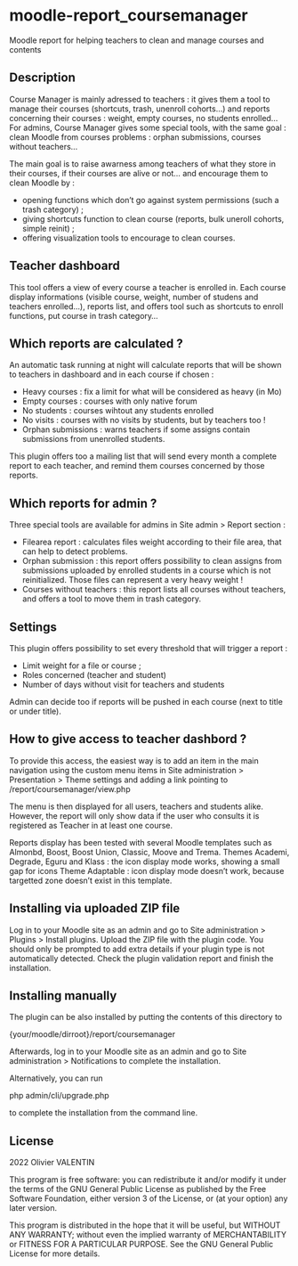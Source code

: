 # moodle-report_coursemanager
Moodle report for helping teachers to clean and manage courses and contents

## Description ##

Course Manager is mainly adressed to teachers : it gives them a tool to manage their courses (shortcuts, trash, unenroll cohorts…) and reports concerning their courses : weight, empty courses, no students enrolled…
For admins, Course Manager gives some special tools, with the same goal : clean Moodle from courses problems : orphan submissions, courses without teachers…

The main goal is to raise awarness among teachers of what they store in their courses, if their courses are alive or not… and encourage them to clean Moodle by :

-    opening functions which don’t  go against system permissions (such a trash category) ;
-    giving shortcuts function to clean course (reports, bulk uneroll cohorts, simple reinit) ;
-    offering visualization tools to encourage to clean courses.

## Teacher dashboard ##

This tool offers a view of every course a teacher is enrolled in. Each course display informations (visible course, weight, number of studens and teachers enrolled…), reports list, and offers tool such as shortcuts to enroll functions, put course in trash category…

## Which reports are calculated ? ##
An automatic task running at night will calculate reports that will be shown to teachers in dashboard and in each course if chosen :
-	Heavy courses : fix a limit for what will be considered as heavy (in Mo)
-	Empty courses : courses with only native forum
-	No students : courses wihtout any students enrolled
-	No visits : courses with no visits by students, but by teachers too !
-	Orphan submissions : warns teachers if some assigns contain submissions from unenrolled students.

This plugin offers too a mailing list that will send every month a complete report to each teacher, and remind them courses concerned by those reports.

## Which reports for admin ? ##

Three special tools are available for admins in Site admin > Report section :
-	Filearea report : calculates files weight according to their file area, that can help to detect problems.
-	Orphan submission : this report offers possibility to clean assigns from submissions uploaded by enrolled students in a course which is not reinitialized. Those files can represent a very heavy weight !
-	Courses without teachers : this report lists all courses without teachers, and offers a tool to move them in trash category.

## Settings ##

This plugin offers possibility to set every threshold that will trigger a report :
-	Limit weight for a file or course ;
-	Roles concerned (teacher and student)
-	Number of days without visit for teachers and students

Admin can decide too if reports will be pushed in each course (next to title or under title).

## How to give access to teacher dashbord ? ##

To provide this access, the easiest way is to add an item in the main navigation using the custom menu items
in Site administration > Presentation > Theme settings and adding a link pointing to /report/coursemanager/view.php

The menu is then displayed for all users, teachers and students alike. However, the report will only show data if
the user who consults it is registered as Teacher in at least one course.

Reports display has been tested with several Moodle templates such as Almonbd, Boost, Boost Union, Classic, Moove and Trema.
Themes Academi, Degrade, Eguru and Klass : the icon display mode works, showing a small gap for icons
Theme Adaptable : icon display mode doesn’t work, because targetted zone doesn’t exist in this template.

## Installing via uploaded ZIP file ##

Log in to your Moodle site as an admin and go to Site administration > Plugins > Install plugins.
Upload the ZIP file with the plugin code. You should only be prompted to add extra details if your plugin type is not automatically detected.
Check the plugin validation report and finish the installation.

## Installing manually ##

The plugin can be also installed by putting the contents of this directory to

{your/moodle/dirroot}/report/coursemanager

Afterwards, log in to your Moodle site as an admin and go to Site administration > Notifications to complete the installation.

Alternatively, you can run

php admin/cli/upgrade.php

to complete the installation from the command line.

## License ##

2022 Olivier VALENTIN

This program is free software: you can redistribute it and/or modify it under the terms of the GNU General Public License as published by the Free Software Foundation, either version 3 of the License, or (at your option) any later version.

This program is distributed in the hope that it will be useful, but WITHOUT ANY WARRANTY; without even the implied warranty of MERCHANTABILITY or FITNESS FOR A PARTICULAR PURPOSE. See the GNU General Public License for more details.
